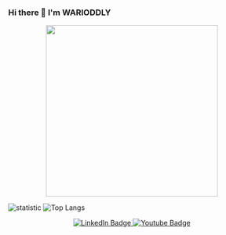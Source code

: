 ### Hi there 👋 I'm WARIODDLY

<!--
**warioddly/warioddly** is a ✨ _special_ ✨ repository because its `README.md` (this file) appears on your GitHub profile.

Here are some ideas to get you started:

- 🔭 I’m currently working on ...
- 🌱 I’m currently learning ...
- 👯 I’m looking to collaborate on ...
- 🤔 I’m looking for help with ...
- 💬 Ask me about ...
- 📫 How to reach me: ...
- 😄 Pronouns: ...
- ⚡ Fun fact: ...
-->

<div id="header" align="center">
  <img src="https://media.giphy.com/media/bJ4TVNYNUympPgcpem/giphy.gif" width="350"/>
</div>
  


![statistic](https://github-readme-stats.vercel.app/api?username=warioddly&&show_icons=true&&theme=tokyonight)
![Top Langs](https://github-readme-stats.vercel.app/api/top-langs/?username=warioddly&layout=compact)

<div id="badges" align="center">
   <a href="[linkedin-URL](https://www.linkedin.com/in/warioddly/)">
      <img src="https://img.shields.io/badge/LinkedIn-blue?logo=linkedin&logoColor=white" alt="LinkedIn Badge"/>
  </a>
  <a href="[instagram-URL](https://www.instagram.com/godofimo)">
      <img src="https://img.shields.io/badge/instagram-grey?logo=instagram&logoColor=white" alt="Youtube Badge"/>
  </a>
</div>
